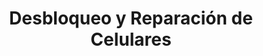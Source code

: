 ---
title: "Desbloqueo y Reparación de Celulares"
url: /lopez-pena/desbloqueo-y-reparacion-de-celulares/
shop: teléfono móvil
---